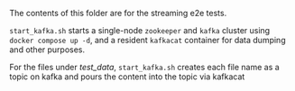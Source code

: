 The contents of this folder are for the streaming e2e tests.

`start_kafka.sh` starts a single-node `zookeeper` and `kafka` cluster using `docker compose up -d`, and a resident `kafkacat` container for data dumping and other purposes.

For the files under *test_data*, `start_kafka.sh` creates each file name as a topic on kafka and pours the content into the topic via kafkacat

